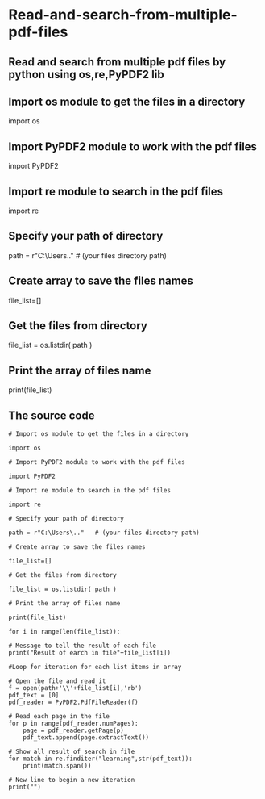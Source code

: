 # Read-and-search-from-multiple-pdf-files
## Read and search from multiple pdf files by python using os,re,PyPDF2 lib


## Import os module to get the files in a directory 
import os

## Import PyPDF2 module to work with the pdf files
import PyPDF2

## Import re module to search in the pdf files
import re

## Specify your path of directory
path = r"C:\Users\.."   # (your files directory path)

## Create array to save the files names
file_list=[] 

## Get the files from directory
file_list = os.listdir( path )

## Print the array of files name
print(file_list)

## The source code
    
    # Import os module to get the files in a directory 

    import os
    
    # Import PyPDF2 module to work with the pdf files

    import PyPDF2
    
    # Import re module to search in the pdf files

    import re
    
    # Specify your path of directory

    path = r"C:\Users\.."   # (your files directory path)
    
    # Create array to save the files names

    file_list=[] 
    
    # Get the files from directory

    file_list = os.listdir( path )
    
    # Print the array of files name

    print(file_list)
    
    for i in range(len(file_list)):
    
    # Message to tell the result of each file 
    print("Result of earch in file"+file_list[i])
    
    #Loop for iteration for each list items in array

    # Open the file and read it
    f = open(path+'\\'+file_list[i],'rb') 
    pdf_text = [0]
    pdf_reader = PyPDF2.PdfFileReader(f) 
   
    # Read each page in the file  
    for p in range(pdf_reader.numPages):
        page = pdf_reader.getPage(p)
        pdf_text.append(page.extractText())
        
    # Show all result of search in file    
    for match in re.finditer("learning",str(pdf_text)):
        print(match.span())
   
    # New line to begin a new iteration   
    print("")
    
